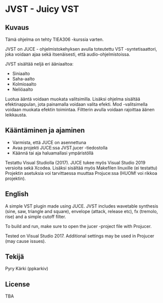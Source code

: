 # JVST - Juicy VST



## Kuvaus

Tämä ohjelma on tehty TIEA306 -kurssia varten.

JVST on JUCE - ohjelmistokehyksen avulla toteutettu VST -syntetisaattori, joka voidaan ajaa sekä itsenäisesti, että audio-ohjelmistoissa.

JVST sisältää neljä eri ääniaaltoa:

- Siniaalto
- Saha-aalto
- Kolmioaalto
- Neliöaalto

Luotua ääntä voidaan muokata valitsimilla. Lisäksi ohjelma sisältää efektinappulan, jota painamalla voidaan valita efekti. Mod -valitsimella voidaan muokata efektin toimintaa. Filtterin avulla voidaan rajoittaa äänen leikkausta.

## Kääntäminen ja ajaminen

* Varmista, että JUCE on asennettuna
* Avaa projekti JUCE:ssa JVST.jucer -tiedostolla
* Käännä tai aja haluamallasi ympäristöllä

Testattu Visual Studiolla (2017). JUCE tukee myös Visual Studio 2019 versioita sekä Xcodea. Lisäksi sisältää myös Makefilen linuxille (ei testattu) Projektin asetuksia voi tarvittaessa muuttaa Projuce:ssa (HUOM! voi rikkoa projektin).


## English

A simple VST plugin made using JUCE. JVST includes wavetable synthesis (sine, saw, triangle and square), envelope (attack, release etc), fx (tremolo, rise) and a simple cutoff filter.

To build and run, make sure to open the jucer -project file with Projucer.

Tested on Visual Studio 2017. Additional settings may be used in Projucer (may cause issues).

## Tekijä
Pyry Kärki (ppkarkiv)

## License
TBA

